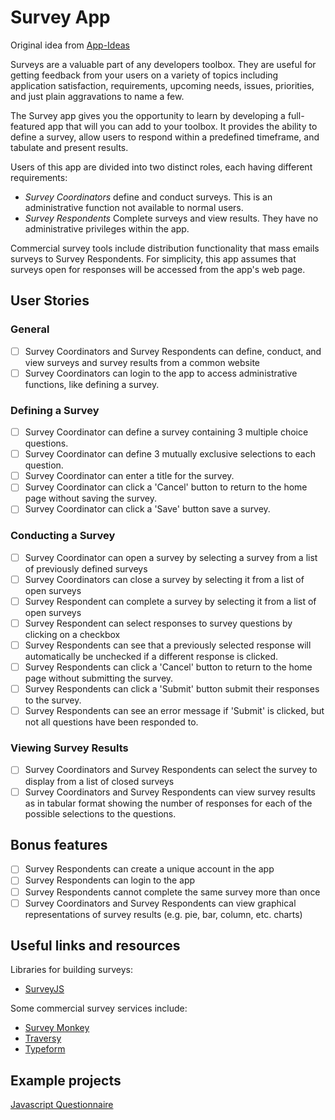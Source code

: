 # Survey App

Original idea from [App-Ideas](https://github.com/florinpop17/app-ideas)

Surveys are a valuable part of any developers toolbox. They are useful for getting feedback from your users on a variety of topics including application satisfaction, requirements, upcoming needs, issues, priorities, and just plain aggravations to name a few.

The Survey app gives you the opportunity to learn by developing a full-featured app that will you can add to your toolbox. It provides the ability to define a survey, allow users to respond within a predefined timeframe, and tabulate and present results.

Users of this app are divided into two distinct roles, each having different requirements:

-   _Survey Coordinators_ define and conduct surveys. This is an administrative function not available to normal users.
-   _Survey Respondents_ Complete surveys and view results. They have no administrative privileges within the app.

Commercial survey tools include distribution functionality that mass emails surveys to Survey Respondents. For simplicity, this app assumes that surveys open for responses will be accessed from the app's web page.

## User Stories

### General

-   [ ] Survey Coordinators and Survey Respondents can define, conduct, and view surveys and survey results from a common website
-   [ ] Survey Coordinators can login to the app to access administrative functions, like defining a survey.

### Defining a Survey

-   [ ] Survey Coordinator can define a survey containing 3 multiple choice questions.
-   [ ] Survey Coordinator can define 3 mutually exclusive selections to each question.
-   [ ] Survey Coordinator can enter a title for the survey.
-   [ ] Survey Coordinator can click a 'Cancel' button to return to the home page without saving the survey.
-   [ ] Survey Coordinator can click a 'Save' button save a survey.

### Conducting a Survey

-   [ ] Survey Coordinator can open a survey by selecting a survey from a list of previously defined surveys
-   [ ] Survey Coordinators can close a survey by selecting it from a list of open surveys
-   [ ] Survey Respondent can complete a survey by selecting it from a list of open surveys
-   [ ] Survey Respondent can select responses to survey questions by clicking on a checkbox
-   [ ] Survey Respondents can see that a previously selected response will automatically be unchecked if a different response is clicked.
-   [ ] Survey Respondents can click a 'Cancel' button to return to the home page without submitting the survey.
-   [ ] Survey Respondents can click a 'Submit' button submit their responses to the survey.
-   [ ] Survey Respondents can see an error message if 'Submit' is clicked, but not all questions have been responded to.

### Viewing Survey Results

-   [ ] Survey Coordinators and Survey Respondents can select the survey to display from a list of closed surveys
-   [ ] Survey Coordinators and Survey Respondents can view survey results as in tabular format showing the number of responses for each of the possible selections to the questions.

## Bonus features

-   [ ] Survey Respondents can create a unique account in the app
-   [ ] Survey Respondents can login to the app
-   [ ] Survey Respondents cannot complete the same survey more than once
-   [ ] Survey Coordinators and Survey Respondents can view graphical representations of survey results (e.g. pie, bar, column, etc. charts)

## Useful links and resources

Libraries for building surveys:

-   [SurveyJS](https://surveyjs.io/Overview/Library/)

Some commercial survey services include:

-   [Survey Monkey](https://www.surveymonkey.com/)
-   [Traversy](https://youtu.be/SSDED3XKz-0)
-   [Typeform](https://www.typeform.com/)

## Example projects

[Javascript Questionnaire](https://codepen.io/amyfu/pen/oLChg)
